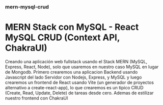 ### mern-mysql-crud
# MERN Stack con MySQL - React MySQL CRUD (Context API, ChakraUI)

Creando una aplicación web fullstack usando el Stack MERN (MySQL, Express, React, Node), solo que usaremos en nuestro caso MySQL en lugar de Mongodb. 
Primero crearemos una aplicacion Backend usando Javascript del lado Servidor con Nodejs, Express, y MySQL y luego crearemos un frontend de React usando Vite 
(un generador de proyectos alternativo a create-react-app), lo que crearemos es un tipico CRUD (Create, Read, Update, Delete) de tareas desde cero. Ademas de estilizar 
nuestro frontend con ChakraUI

